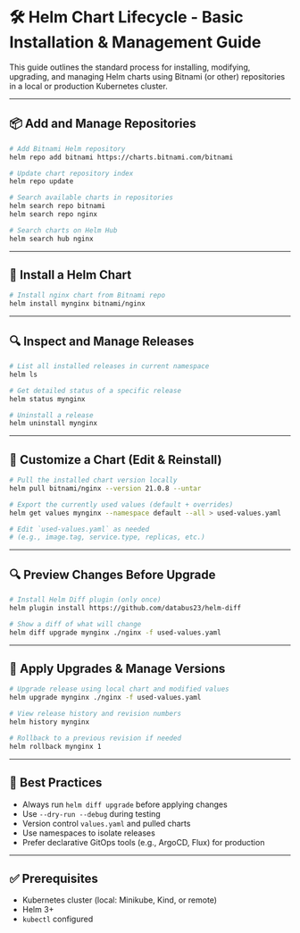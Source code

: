 # 🛠️ Helm Chart Lifecycle - Basic Installation & Management Guide

This guide outlines the standard process for installing, modifying, upgrading, and managing Helm charts using Bitnami (or other) repositories in a local or production Kubernetes cluster.

---

## 📦 Add and Manage Repositories

```bash
# Add Bitnami Helm repository
helm repo add bitnami https://charts.bitnami.com/bitnami

# Update chart repository index
helm repo update

# Search available charts in repositories
helm search repo bitnami
helm search repo nginx

# Search charts on Helm Hub
helm search hub nginx
```

---

## 🚀 Install a Helm Chart

```bash
# Install nginx chart from Bitnami repo
helm install mynginx bitnami/nginx
```

---

## 🔍 Inspect and Manage Releases

```bash
# List all installed releases in current namespace
helm ls

# Get detailed status of a specific release
helm status mynginx

# Uninstall a release
helm uninstall mynginx
```

---

## 🧰 Customize a Chart (Edit & Reinstall)

```bash
# Pull the installed chart version locally
helm pull bitnami/nginx --version 21.0.8 --untar

# Export the currently used values (default + overrides)
helm get values mynginx --namespace default --all > used-values.yaml

# Edit `used-values.yaml` as needed
# (e.g., image.tag, service.type, replicas, etc.)
```

---

## 🔍 Preview Changes Before Upgrade

```bash
# Install Helm Diff plugin (only once)
helm plugin install https://github.com/databus23/helm-diff

# Show a diff of what will change
helm diff upgrade mynginx ./nginx -f used-values.yaml
```

---

## 🔄 Apply Upgrades & Manage Versions

```bash
# Upgrade release using local chart and modified values
helm upgrade mynginx ./nginx -f used-values.yaml

# View release history and revision numbers
helm history mynginx

# Rollback to a previous revision if needed
helm rollback mynginx 1
```

---

## 📘 Best Practices

- Always run `helm diff upgrade` before applying changes
- Use `--dry-run --debug` during testing
- Version control `values.yaml` and pulled charts
- Use namespaces to isolate releases
- Prefer declarative GitOps tools (e.g., ArgoCD, Flux) for production

---

## ✅ Prerequisites

- Kubernetes cluster (local: Minikube, Kind, or remote)
- Helm 3+
- `kubectl` configured

